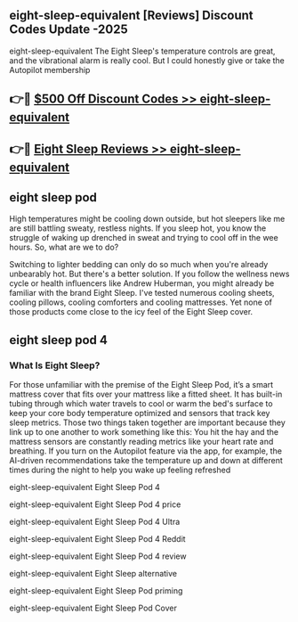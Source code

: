 ## eight-sleep-equivalent [Reviews​] Discount Codes Update -2025

eight-sleep-equivalent The Eight Sleep's temperature controls are great, and the vibrational alarm is really cool. But I could honestly give or take the Autopilot membership

## 👉🔴 [$500 Off Discount Codes >> eight-sleep-equivalent](http://download.freeplayer.one?title=eight-sleep-equivalent&ref=18-ES)

## 👉🔴 [Eight Sleep Reviews >> eight-sleep-equivalent](http://download.freeplayer.one?title=eight-sleep-equivalent&ref=18-ES)

## eight sleep pod

High temperatures might be cooling down outside, but hot sleepers like me are still battling sweaty, restless nights. If you sleep hot, you know the struggle of waking up drenched in sweat and trying to cool off in the wee hours. So, what are we to do?

Switching to lighter bedding can only do so much when you're already unbearably hot. But there's a better solution. If you follow the wellness news cycle or health influencers like Andrew Huberman, you might already be familiar with the brand Eight Sleep. I've tested numerous cooling sheets, cooling pillows, cooling comforters and cooling mattresses. Yet none of those products come close to the icy feel of the Eight Sleep cover.

## eight sleep pod 4

### What Is Eight Sleep?

For those unfamiliar with the premise of the Eight Sleep Pod, it’s a smart mattress cover that fits over your mattress like a fitted sheet. It has built-in tubing through which water travels to cool or warm the bed's surface to keep your core body temperature optimized and sensors that track key sleep metrics. Those two things taken together are important because they link up to one another to work something like this: You hit the hay and the mattress sensors are constantly reading metrics like your heart rate and breathing. If you turn on the Autopilot feature via the app, for example, the AI-driven recommendations take the temperature up and down at different times during the night to help you wake up feeling refreshed

eight-sleep-equivalent Eight Sleep Pod 4

eight-sleep-equivalent Eight Sleep Pod 4 price

eight-sleep-equivalent Eight Sleep Pod 4 Ultra

eight-sleep-equivalent Eight Sleep Pod 4 Reddit

eight-sleep-equivalent Eight Sleep Pod 4 review

eight-sleep-equivalent Eight Sleep alternative

eight-sleep-equivalent Eight Sleep Pod priming

eight-sleep-equivalent Eight Sleep Pod Cover